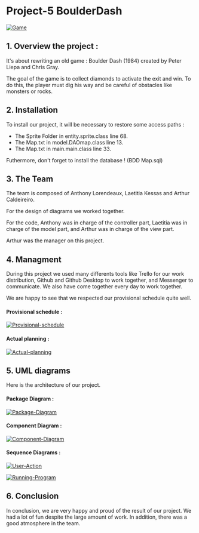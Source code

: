 # Project-5 BoulderDash

<a href="https://imgbb.com/"><img src="https://i.ibb.co/r5Pc5cV/Game.png" alt="Game" border="0"></a>


## 1. Overview the project :  
It's about rewriting an old game : Boulder Dash (1984) created by Peter Liepa and Chris Gray. 

The goal of the game is to collect diamonds to activate the exit and win. To do this, the player must dig his way and be careful of obstacles like monsters or rocks.

## 2. Installation
To install our project, it will be necessary to restore some access paths : 
* The Sprite Folder in entity.sprite.class line 68.
* The Map.txt in model.DAOmap.class line 13.
* The Map.txt in main.main.class line 33.

Futhermore, don't forget to install the database ! (BDD Map.sql)


## 3. The Team
The team is composed of Anthony Lorendeaux, Laetitia Kessas and Arthur Caldeireiro.

For the design of diagrams we worked together.

For the code, Anthony was in charge of the controller part, Laetitia was in charge of the model part, and Arthur was in charge of the view part.

Arthur was the manager on this project.




## 4. Managment
During this project we used many differents tools like Trello for our work distribution, Github and Github Desktop to work together, and Messenger to communicate. We also have come together every day to work together.

We are happy to see that we respected our provisional schedule quite well.

#### Provisional schedule :
<a href="https://ibb.co/jRhJrHw"><img src="https://i.ibb.co/py2hLnK/Provisional-schedule.png" alt="Provisional-schedule" border="0"></a>

#### Actual planning :
<a href="https://ibb.co/FH8042Z"><img src="https://i.ibb.co/9ZyVH6K/Actual-planning.png" alt="Actual-planning" border="0"></a>




## 5. UML diagrams
Here is the architecture of our project.

#### Package Diagram : 
<a href="https://ibb.co/LkfmBYy"><img src="https://i.ibb.co/GxjyGnD/Package-Diagram.jpg" alt="Package-Diagram" border="0"></a>

#### Component Diagram :
<a href="https://ibb.co/Pg94mjj"><img src="https://i.ibb.co/GRtkxpp/Component-Diagram.jpg" alt="Component-Diagram" border="0"></a>

#### Sequence Diagrams :
<a href="https://ibb.co/Y76VKfF"><img src="https://i.ibb.co/vxbMrL6/User-Action.jpg" alt="User-Action" border="0"></a>

<a href="https://ibb.co/LPGDTGH"><img src="https://i.ibb.co/dchsNhx/Running-Program.jpg" alt="Running-Program" border="0"></a>





## 6. Conclusion
In conclusion, we are very happy and proud of the result of our project. We had a lot of fun despite the large amount of work. In addition, there was a good atmosphere in the team.
